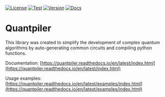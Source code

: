 [![License](https://img.shields.io/github/license/averyanalex/quantpiler.svg)](https://opensource.org/licenses/Apache-2.0)
[![Test](https://github.com/averyanalex/quantpiler/actions/workflows/test.yml/badge.svg)](https://github.com/averyanalex/quantpiler/actions/workflows/test.yml)
[![Version](https://img.shields.io/pypi/v/quantpiler.svg)](https://pypi.org/project/quantpiler/)
[![Docs](https://img.shields.io/readthedocs/quantpiler.svg)](https://quantpiler.readthedocs.io/en/latest/)

# Quantpiler

This library was created to simplify the development of complex quantum algorithms by
auto-generating common circuits and compiling python functions.

Documentation: [https://quantpiler.readthedocs.io/en/latest/index.html](https://quantpiler.readthedocs.io/en/latest/index.html)

Usage examples: [https://quantpiler.readthedocs.io/en/latest/examples/index.html](https://quantpiler.readthedocs.io/en/latest/examples/index.html)
